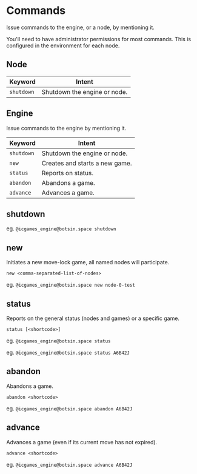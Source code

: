 # Commands

Issue commands to the engine, or a node, by mentioning it.

You'll need to have administrator permissions for most commands. This is configured in the environment for each node.

## Node

| Keyword | Intent |
|-|-|
| `shutdown` | Shutdown the engine or node. |

## Engine

Issue commands to the engine by mentioning it.

| Keyword | Intent |
|-|-|
| `shutdown` | Shutdown the engine or node. |
| `new` | Creates and starts a new game. |
| `status` | Reports on status. |
| `abandon` | Abandons a game. |
| `advance` | Advances a game. |

## shutdown

eg. `@icgames_engine@botsin.space shutdown`

## new

Initiates a new move-lock game, all named nodes will participate.

```text
new <comma-separated-list-of-nodes>
```

eg. `@icgames_engine@botsin.space new node-0-test`

## status

Reports on the general status (nodes and games) or a specific game.

```text
status [<shortcode>]
```

eg. `@icgames_engine@botsin.space status`

eg. `@icgames_engine@botsin.space status A6B42J`

## abandon

Abandons a game.

```text
abandon <shortcode>
```

eg. `@icgames_engine@botsin.space abandon A6B42J`

## advance

Advances a game (even if its current move has not expired).

```text
advance <shortcode>
```

eg. `@icgames_engine@botsin.space advance A6B42J`
